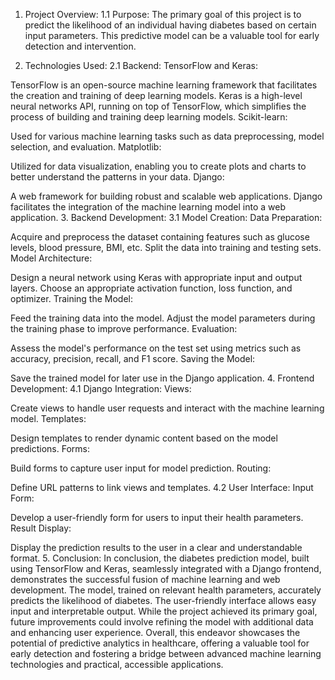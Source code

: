 1. Project Overview:
1.1 Purpose:
The primary goal of this project is to predict the likelihood of an individual having diabetes based on certain input parameters. This predictive model can be a valuable tool for early detection and intervention.

2. Technologies Used:
2.1 Backend:
TensorFlow and Keras:

TensorFlow is an open-source machine learning framework that facilitates the creation and training of deep learning models.
Keras is a high-level neural networks API, running on top of TensorFlow, which simplifies the process of building and training deep learning models.
Scikit-learn:

Used for various machine learning tasks such as data preprocessing, model selection, and evaluation.
Matplotlib:

Utilized for data visualization, enabling you to create plots and charts to better understand the patterns in your data.
Django:

A web framework for building robust and scalable web applications. Django facilitates the integration of the machine learning model into a web application.
3. Backend Development:
3.1 Model Creation:
Data Preparation:

Acquire and preprocess the dataset containing features such as glucose levels, blood pressure, BMI, etc.
Split the data into training and testing sets.
Model Architecture:

Design a neural network using Keras with appropriate input and output layers.
Choose an appropriate activation function, loss function, and optimizer.
Training the Model:

Feed the training data into the model.
Adjust the model parameters during the training phase to improve performance.
Evaluation:

Assess the model's performance on the test set using metrics such as accuracy, precision, recall, and F1 score.
Saving the Model:

Save the trained model for later use in the Django application.
4. Frontend Development:
4.1 Django Integration:
Views:

Create views to handle user requests and interact with the machine learning model.
Templates:

Design templates to render dynamic content based on the model predictions.
Forms:

Build forms to capture user input for model prediction.
Routing:

Define URL patterns to link views and templates.
4.2 User Interface:
Input Form:

Develop a user-friendly form for users to input their health parameters.
Result Display:

Display the prediction results to the user in a clear and understandable format.
5. Conclusion:
In conclusion, the diabetes prediction model, built using TensorFlow and Keras, seamlessly integrated with a Django frontend, demonstrates the successful fusion of machine learning and web development. The model, trained on relevant health parameters, accurately predicts the likelihood of diabetes. The user-friendly interface allows easy input and interpretable output. While the project achieved its primary goal, future improvements could involve refining the model with additional data and enhancing user experience. Overall, this endeavor showcases the potential of predictive analytics in healthcare, offering a valuable tool for early detection and fostering a bridge between advanced machine learning technologies and practical, accessible applications.
